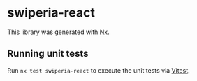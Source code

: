 # swiperia-react

This library was generated with [Nx](https://nx.dev).

## Running unit tests

Run `nx test swiperia-react` to execute the unit tests via [Vitest](https://vitest.dev/).
